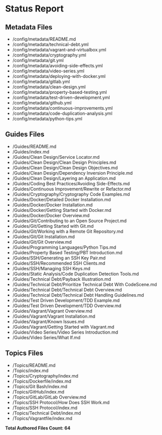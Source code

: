 # Status Report

## Metadata Files

  - /config/metadata/README.md  
  - /config/metadata/technical-debt.yml  
  - /config/metadata/vagrant-and-virtualbox.yml  
  - /config/metadata/cryptography.yml  
  - /config/metadata/git.yml  
  - /config/metadata/avoiding-side-effects.yml  
  - /config/metadata/video-series.yml  
  - /config/metadata/deploying-with-docker.yml  
  - /config/metadata/gitlab.yml  
  - /config/metadata/clean-design.yml  
  - /config/metadata/property-based-testing.yml  
  - /config/metadata/test-driven-development.yml  
  - /config/metadata/github.yml  
  - /config/metadata/continuous-improvements.yml  
  - /config/metadata/code-duplication-analysis.yml  
  - /config/metadata/python-tips.yml  

## Guides Files

  - /Guides/README.md  
  - /Guides/index.md  
  - /Guides/Clean Design/Service Locator.md  
  - /Guides/Clean Design/Clean Design Principles.md  
  - /Guides/Clean Design/Clean Design Objectives.md  
  - /Guides/Clean Design/Dependency Inversion Principle.md  
  - /Guides/Clean Design/Layering an Application.md  
  - /Guides/Coding Best Practices/Avoiding Side-Effects.md  
  - /Guides/Continuous Improvement/Rewrite or Refactor.md  
  - /Guides/Cryptography/Cryptography Code Examples.md  
  - /Guides/Docker/Detailed Docker Installation.md  
  - /Guides/Docker/Docker Installation.md  
  - /Guides/Docker/Getting Started with Docker.md  
  - /Guides/Docker/Docker Overview.md  
  - /Guides/Git/Contributing to an Open Source Project.md  
  - /Guides/Git/Getting Started with Git.md  
  - /Guides/Git/Working with a Remote Git Repository.md  
  - /Guides/Git/Git Installation.md  
  - /Guides/Git/Git Overview.md  
  - /Guides/Programming Languages/Python Tips.md  
  - /Guides/Property Based Testing/PBT Introduction.md  
  - /Guides/SSH/Generating an SSH Key Pair.md  
  - /Guides/SSH/Recommended SSH Clients.md  
  - /Guides/SSH/Managing SSH Keys.md  
  - /Guides/Static Analysis/Code Duplication Detection Tools.md  
  - /Guides/Technical Debt/Payback Illustration.md  
  - /Guides/Technical Debt/Prioritize Technical Debt With CodeScene.md  
  - /Guides/Technical Debt/Technical Debt Overview.md  
  - /Guides/Technical Debt/Technical Debt Handling Guidelines.md  
  - /Guides/Test Driven Development/TDD Example.md  
  - /Guides/Test Driven Development/TDD Overview.md  
  - /Guides/Vagrant/Vagrant Overview.md  
  - /Guides/Vagrant/Vagrant Installation.md  
  - /Guides/Vagrant/Known Issues.md  
  - /Guides/Vagrant/Getting Started with Vagrant.md  
  - /Guides/Video Series/Video Series Introduction.md  
  - /Guides/Video Series/What If.md  

## Topics Files

  - /Topics/README.md  
  - /Topics/index.md  
  - /Topics/Cryptography/index.md  
  - /Topics/Dockerfile/index.md  
  - /Topics/Git Bash/index.md  
  - /Topics/GitHub/index.md  
  - /Topics/GitLab/GitLab Overview.md  
  - /Topics/SSH Protocol/How Does SSH Work.md  
  - /Topics/SSH Protocol/index.md  
  - /Topics/Technical Debt/index.md  
  - /Topics/Vagrantfile/index.md  


  **Total Authored Files Count: 64**